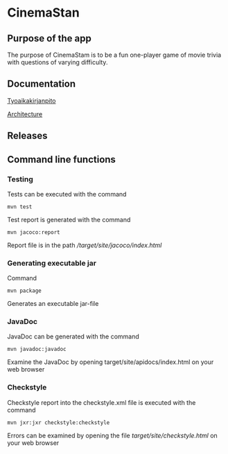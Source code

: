 # CinemaStan 

## Purpose of the app 

The purpose of CinemaStam is to be a fun one-player game of movie trivia with questions of varying difficulty.

## Documentation

[Tyoaikakirjanpito](https://github.com/ineslukkanen/ot-harjoitustyo/blob/main/Documentation/tyoaikakirjanpito.md)

[Architecture](https://github.com/ineslukkanen/ot-harjoitustyo/blob/main/Documentation/architecture.md)

## Releases

## Command line functions 

### Testing

Tests can be executed with the command 

```
mvn test
```
Test report is generated with the command

```
mvn jacoco:report
```

Report file is in the path _/target/site/jacoco/index.html_

### Generating executable jar

Command

```
mvn package
```
Generates an executable jar-file

### JavaDoc

JavaDoc can be generated with the command

```
mvn javadoc:javadoc
```
Examine the JavaDoc by opening target/site/apidocs/index.html on your web browser

### Checkstyle 

Checkstyle report into the checkstyle.xml file is executed with the command

```
mvn jxr:jxr checkstyle:checkstyle
```
Errors can be examined by opening the file _target/site/checkstyle.html_ on your web browser

